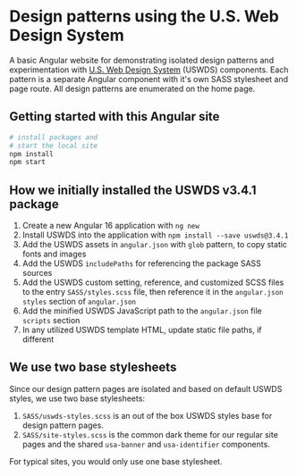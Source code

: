 # Design patterns using the U.S. Web Design System

A basic Angular website for demonstrating isolated design patterns and experimentation with [U.S. Web Design System](https://designsystem.digital.gov) (USWDS) components.  Each pattern is a separate Angular component with it's own SASS stylesheet and page route.  All design patterns are enumerated on the home page.

## Getting started with this Angular site

```bash
# install packages and 
# start the local site
npm install
npm start
```

## How we initially installed the USWDS v3.4.1 package

1. Create a new Angular 16 application with `ng new`
2. Install USWDS into the application with `npm install --save uswds@3.4.1`
3. Add the USWDS assets in `angular.json` with `glob` pattern, to copy static fonts and images
4. Add the USWDS `includePaths` for referencing the package SASS sources
5. Add the USWDS custom setting, reference, and customized SCSS files to the entry `SASS/styles.scss` file, then reference it in the `angular.json` `styles` section of `angular.json`
6. Add the minified USWDS JavaScript path to the `angular.json` file `scripts` section
7. In any utilized USWDS template HTML, update static file paths, if different

## We use two base stylesheets

Since our design pattern pages are isolated and
 based on default USWDS styles, we use two base stylesheets:

1. `SASS/uswds-styles.scss` is an out of the box USWDS styles base for design pattern pages.
2. `SASS/site-styles.scss` is the common dark theme for our regular site pages and the shared `usa-banner` and `usa-identifier` components.

For typical sites, you would only use one base stylesheet.
